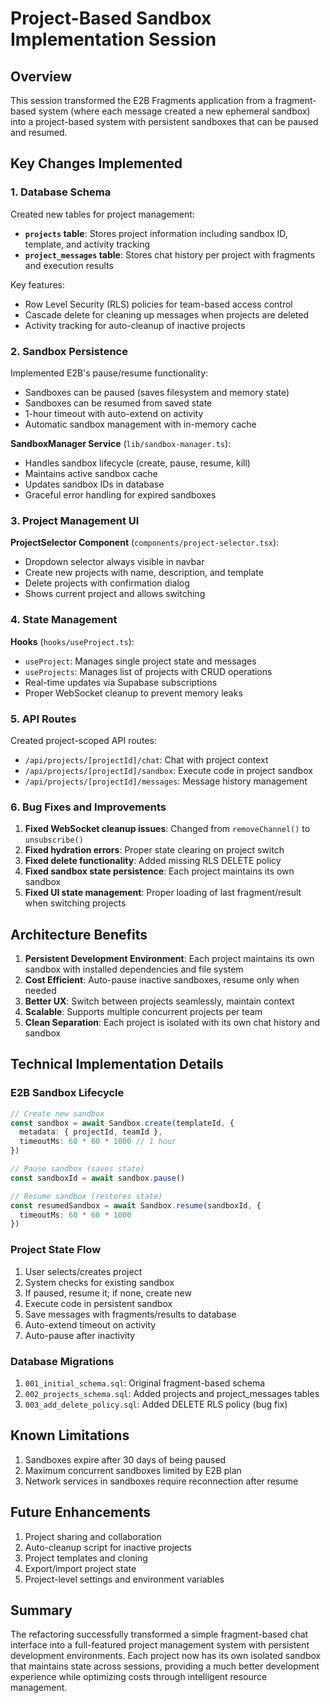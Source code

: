 # Project-Based Sandbox Implementation Session

## Overview

This session transformed the E2B Fragments application from a fragment-based system (where each message created a new ephemeral sandbox) into a project-based system with persistent sandboxes that can be paused and resumed.

## Key Changes Implemented

### 1. Database Schema

Created new tables for project management:

- **`projects` table**: Stores project information including sandbox ID, template, and activity tracking
- **`project_messages` table**: Stores chat history per project with fragments and execution results

Key features:
- Row Level Security (RLS) policies for team-based access control
- Cascade delete for cleaning up messages when projects are deleted
- Activity tracking for auto-cleanup of inactive projects

### 2. Sandbox Persistence

Implemented E2B's pause/resume functionality:
- Sandboxes can be paused (saves filesystem and memory state)
- Sandboxes can be resumed from saved state
- 1-hour timeout with auto-extend on activity
- Automatic sandbox management with in-memory cache

**SandboxManager Service** (`lib/sandbox-manager.ts`):
- Handles sandbox lifecycle (create, pause, resume, kill)
- Maintains active sandbox cache
- Updates sandbox IDs in database
- Graceful error handling for expired sandboxes

### 3. Project Management UI

**ProjectSelector Component** (`components/project-selector.tsx`):
- Dropdown selector always visible in navbar
- Create new projects with name, description, and template
- Delete projects with confirmation dialog
- Shows current project and allows switching

### 4. State Management

**Hooks** (`hooks/useProject.ts`):
- `useProject`: Manages single project state and messages
- `useProjects`: Manages list of projects with CRUD operations
- Real-time updates via Supabase subscriptions
- Proper WebSocket cleanup to prevent memory leaks

### 5. API Routes

Created project-scoped API routes:
- `/api/projects/[projectId]/chat`: Chat with project context
- `/api/projects/[projectId]/sandbox`: Execute code in project sandbox
- `/api/projects/[projectId]/messages`: Message history management

### 6. Bug Fixes and Improvements

1. **Fixed WebSocket cleanup issues**: Changed from `removeChannel()` to `unsubscribe()`
2. **Fixed hydration errors**: Proper state clearing on project switch
3. **Fixed delete functionality**: Added missing RLS DELETE policy
4. **Fixed sandbox state persistence**: Each project maintains its own sandbox
5. **Fixed UI state management**: Proper loading of last fragment/result when switching projects

## Architecture Benefits

1. **Persistent Development Environment**: Each project maintains its own sandbox with installed dependencies and file system
2. **Cost Efficient**: Auto-pause inactive sandboxes, resume only when needed
3. **Better UX**: Switch between projects seamlessly, maintain context
4. **Scalable**: Supports multiple concurrent projects per team
5. **Clean Separation**: Each project is isolated with its own chat history and sandbox

## Technical Implementation Details

### E2B Sandbox Lifecycle

```typescript
// Create new sandbox
const sandbox = await Sandbox.create(templateId, {
  metadata: { projectId, teamId },
  timeoutMs: 60 * 60 * 1000 // 1 hour
})

// Pause sandbox (saves state)
const sandboxId = await sandbox.pause()

// Resume sandbox (restores state)
const resumedSandbox = await Sandbox.resume(sandboxId, {
  timeoutMs: 60 * 60 * 1000
})
```

### Project State Flow

1. User selects/creates project
2. System checks for existing sandbox
3. If paused, resume it; if none, create new
4. Execute code in persistent sandbox
5. Save messages with fragments/results to database
6. Auto-extend timeout on activity
7. Auto-pause after inactivity

### Database Migrations

1. `001_initial_schema.sql`: Original fragment-based schema
2. `002_projects_schema.sql`: Added projects and project_messages tables
3. `003_add_delete_policy.sql`: Added DELETE RLS policy (bug fix)

## Known Limitations

1. Sandboxes expire after 30 days of being paused
2. Maximum concurrent sandboxes limited by E2B plan
3. Network services in sandboxes require reconnection after resume

## Future Enhancements

1. Project sharing and collaboration
2. Auto-cleanup script for inactive projects
3. Project templates and cloning
4. Export/import project state
5. Project-level settings and environment variables

## Summary

The refactoring successfully transformed a simple fragment-based chat interface into a full-featured project management system with persistent development environments. Each project now has its own isolated sandbox that maintains state across sessions, providing a much better development experience while optimizing costs through intelligent resource management.